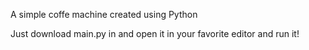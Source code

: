 A simple coffe machine created using Python

Just download main.py in and open it in your favorite editor and run it!